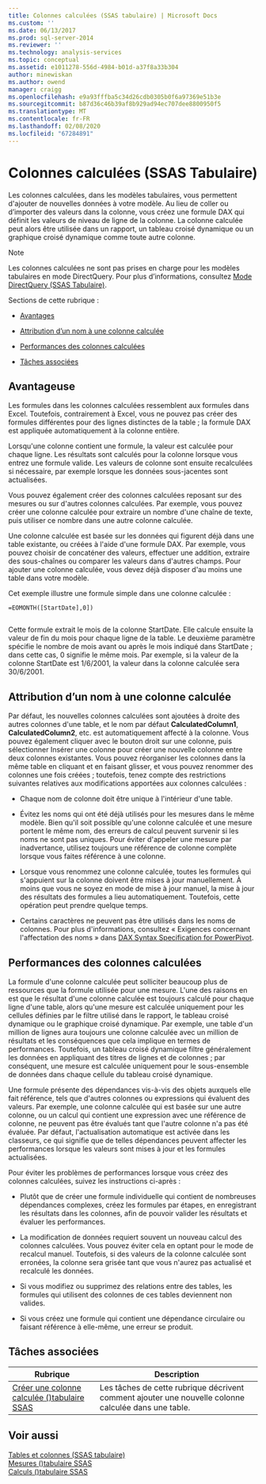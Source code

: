 ```yaml
---
title: Colonnes calculées (SSAS tabulaire) | Microsoft Docs
ms.custom: ''
ms.date: 06/13/2017
ms.prod: sql-server-2014
ms.reviewer: ''
ms.technology: analysis-services
ms.topic: conceptual
ms.assetid: e1011278-556d-4984-b01d-a37f8a33b304
author: minewiskan
ms.author: owend
manager: craigg
ms.openlocfilehash: e9a93fffba5c34d26cdb0305b0f6a97369e51b3e
ms.sourcegitcommit: b87d36c46b39af8b929ad94ec707dee8800950f5
ms.translationtype: MT
ms.contentlocale: fr-FR
ms.lasthandoff: 02/08/2020
ms.locfileid: "67284891"
---
```

# <a name="calculated-columns-ssas-tabular"></a>Colonnes calculées (SSAS Tabulaire)
  Les colonnes calculées, dans les modèles tabulaires, vous permettent d'ajouter de nouvelles données à votre modèle. Au lieu de coller ou d’importer des valeurs dans la colonne, vous créez une formule DAX qui définit les valeurs de niveau de ligne de la colonne. La colonne calculée peut alors être utilisée dans un rapport, un tableau croisé dynamique ou un graphique croisé dynamique comme toute autre colonne.  
  
> [!NOTE]  
>  Les colonnes calculées ne sont pas prises en charge pour les modèles tabulaires en mode DirectQuery. Pour plus d’informations, consultez [Mode DirectQuery &#40;SSAS Tabulaire&#41;](directquery-mode-ssas-tabular.md).  
  
 Sections de cette rubrique :  
  
-   [Avantages](#bkmk_understanding)  
  
-   [Attribution d’un nom à une colonne calculée](#bkmk_naming)  
  
-   [Performances des colonnes calculées](#bkmk_perf)  
  
-   [Tâches associées](#bkmk_rel_tasks)  
  
##  <a name="bkmk_understanding"></a>Avantageuse  
 Les formules dans les colonnes calculées ressemblent aux formules dans Excel. Toutefois, contrairement à Excel, vous ne pouvez pas créer des formules différentes pour des lignes distinctes de la table ; la formule DAX est appliquée automatiquement à la colonne entière.  
  
 Lorsqu'une colonne contient une formule, la valeur est calculée pour chaque ligne. Les résultats sont calculés pour la colonne lorsque vous entrez une formule valide. Les valeurs de colonne sont ensuite recalculées si nécessaire, par exemple lorsque les données sous-jacentes sont actualisées.  
  
 Vous pouvez également créer des colonnes calculées reposant sur des mesures ou sur d'autres colonnes calculées. Par exemple, vous pouvez créer une colonne calculée pour extraire un nombre d'une chaîne de texte, puis utiliser ce nombre dans une autre colonne calculée.  
  
 Une colonne calculée est basée sur les données qui figurent déjà dans une table existante, ou créées à l'aide d'une formule DAX. Par exemple, vous pouvez choisir de concaténer des valeurs, effectuer une addition, extraire des sous-chaînes ou comparer les valeurs dans d'autres champs. Pour ajouter une colonne calculée, vous devez déjà disposer d'au moins une table dans votre modèle.  
  
 Cet exemple illustre une formule simple dans une colonne calculée :  
  
```  
=EOMONTH([StartDate],0])  
  
```  
  
 Cette formule extrait le mois de la colonne StartDate. Elle calcule ensuite la valeur de fin du mois pour chaque ligne de la table. Le deuxième paramètre spécifie le nombre de mois avant ou après le mois indiqué dans StartDate ; dans cette cas, 0 signifie le même mois. Par exemple, si la valeur de la colonne StartDate est 1/6/2001, la valeur dans la colonne calculée sera 30/6/2001.  
  
##  <a name="bkmk_naming"></a>Attribution d’un nom à une colonne calculée  
 Par défaut, les nouvelles colonnes calculées sont ajoutées à droite des autres colonnes d'une table, et le nom par défaut **CalculatedColumn1**, **CalculatedColumn2**, etc. est automatiquement affecté à la colonne. Vous pouvez également cliquer avec le bouton droit sur une colonne, puis sélectionner Insérer une colonne pour créer une nouvelle colonne entre deux colonnes existantes. Vous pouvez réorganiser les colonnes dans la même table en cliquant et en faisant glisser, et vous pouvez renommer des colonnes une fois créées ; toutefois, tenez compte des restrictions suivantes relatives aux modifications apportées aux colonnes calculées :  
  
-   Chaque nom de colonne doit être unique à l'intérieur d'une table.  
  
-   Évitez les noms qui ont été déjà utilisés pour les mesures dans le même modèle. Bien qu'il soit possible qu'une colonne calculée et une mesure portent le même nom, des erreurs de calcul peuvent survenir si les noms ne sont pas uniques. Pour éviter d'appeler une mesure par inadvertance, utilisez toujours une référence de colonne complète lorsque vous faites référence à une colonne.  
  
-   Lorsque vous renommez une colonne calculée, toutes les formules qui s'appuient sur la colonne doivent être mises à jour manuellement. À moins que vous ne soyez en mode de mise à jour manuel, la mise à jour des résultats des formules a lieu automatiquement. Toutefois, cette opération peut prendre quelque temps.  
  
-   Certains caractères ne peuvent pas être utilisés dans les noms de colonnes. Pour plus d'informations, consultez « Exigences concernant l'affectation des noms » dans [DAX Syntax Specification for PowerPivot](/dax/dax-syntax-reference).  
  
##  <a name="bkmk_perf"></a>Performances des colonnes calculées  
 La formule d'une colonne calculée peut solliciter beaucoup plus de ressources que la formule utilisée pour une mesure. L'une des raisons en est que le résultat d'une colonne calculée est toujours calculé pour chaque ligne d'une table, alors qu'une mesure est calculée uniquement pour les cellules définies par le filtre utilisé dans le rapport, le tableau croisé dynamique ou le graphique croisé dynamique. Par exemple, une table d'un million de lignes aura toujours une colonne calculée avec un million de résultats et les conséquences que cela implique en termes de performances. Toutefois, un tableau croisé dynamique filtre généralement les données en appliquant des titres de lignes et de colonnes ; par conséquent, une mesure est calculée uniquement pour le sous-ensemble de données dans chaque cellule du tableau croisé dynamique.  
  
 Une formule présente des dépendances vis-à-vis des objets auxquels elle fait référence, tels que d'autres colonnes ou expressions qui évaluent des valeurs. Par exemple, une colonne calculée qui est basée sur une autre colonne, ou un calcul qui contient une expression avec une référence de colonne, ne peuvent pas être évalués tant que l'autre colonne n'a pas été évaluée. Par défaut, l'actualisation automatique est activée dans les classeurs, ce qui signifie que de telles dépendances peuvent affecter les performances lorsque les valeurs sont mises à jour et les formules actualisées.  
  
 Pour éviter les problèmes de performances lorsque vous créez des colonnes calculées, suivez les instructions ci-après :  
  
-   Plutôt que de créer une formule individuelle qui contient de nombreuses dépendances complexes, créez les formules par étapes, en enregistrant les résultats dans les colonnes, afin de pouvoir valider les résultats et évaluer les performances.  
  
-   La modification de données requiert souvent un nouveau calcul des colonnes calculées. Vous pouvez éviter cela en optant pour le mode de recalcul manuel. Toutefois, si des valeurs de la colonne calculée sont erronées, la colonne sera grisée tant que vous n'aurez pas actualisé et recalculé les données.  
  
-   Si vous modifiez ou supprimez des relations entre des tables, les formules qui utilisent des colonnes de ces tables deviennent non valides.  
  
-   Si vous créez une formule qui contient une dépendance circulaire ou faisant référence à elle-même, une erreur se produit.  
  
##  <a name="bkmk_rel_tasks"></a> Tâches associées  
  
|Rubrique|Description|  
|-----------|-----------------|  
|[Créer une colonne calculée &#40;&#41;tabulaire SSAS](ssas-calculated-columns-create-a-calculated-column.md)|Les tâches de cette rubrique décrivent comment ajouter une nouvelle colonne calculée dans une table.|  
  
## <a name="see-also"></a>Voir aussi  
 [Tables et colonnes &#40;SSAS tabulaire&#41;](tables-and-columns-ssas-tabular.md)   
 [Mesures &#40;&#41;tabulaire SSAS](measures-ssas-tabular.md)   
 [Calculs &#40;&#41;tabulaire SSAS](calculations-ssas-tabular.md)  
  
  

